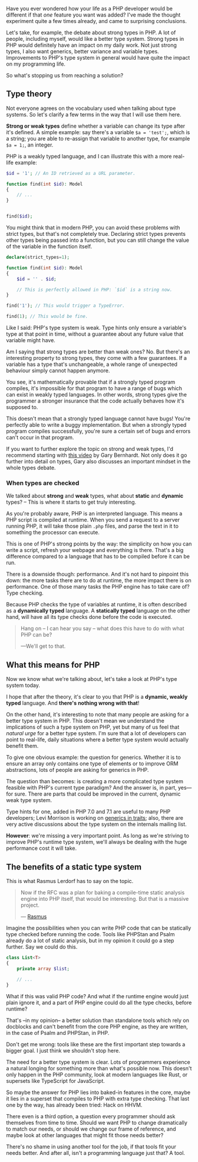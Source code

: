Have you ever wondered how your life as a PHP developer would be different 
if that *one* feature you want was added?
I've made the thought experiment quite a few times already, and came to surprising conclusions.

Let's take, for example, the debate about strong types in PHP. 
A lot of people, including myself, would like a better type system. 
Strong types in PHP would definitely have an impact on my daily work. 
Not just strong types, I also want generics, better variance and variable types. 
Improvements to PHP's type system in general would have quite the impact on my programming life.

So what's stopping us from reaching a solution?

## Type theory
 
Not everyone agrees on the vocabulary used when talking about type systems. 
So let's clarify a few terms in the way that I will use them here.

**Strong or weak types** define whether a variable can change its type after it's defined. 
A simple example: say there's a variable `$a = 'test';`, which is a string;
you are able to re-assign that variable to another type, for example `$a = 1;`, an integer.

PHP is a weakly typed language, and I can illustrate this with a more real-life example:

```php
$id = '1'; // An ID retrieved as a URL parameter.

function find(int $id): Model
{
    // ...
}


find($id);
```

You might think that in modern PHP, you can avoid these problems with strict types, but that's not completely true. 
Declaring strict types prevents other types being passed into a function, 
but you can still change the value of the variable in the function itself.

```php
declare(strict_types=1);

function find(int $id): Model
{
    $id = '' . $id;

    // This is perfectly allowed in PHP: `$id` is a string now.
}

find('1'); // This would trigger a TypeError.

find(1); // This would be fine.
```

Like I said: PHP's type system is weak. 
Type hints only ensure a variable's type at that point in time, 
without a guarantee about any future value that variable might have.

Am I saying that strong types are better than weak ones? No. 
But there's an interesting property to strong types, they come with a few guarantees.
If a variable has a type that's unchangeable, a whole range of unexpected behaviour simply cannot happen anymore.

You see, it's mathematically provable that if a strongly typed program compiles,
it's impossible for that program to have a range of bugs which can exist in weakly typed languages.
In other words, strong types give the programmer a stronger insurance that the code actually behaves how it's supposed to.

This doesn't mean that a strongly typed language cannot have bugs! 
You're perfectly able to write a buggy implementation.
But when a strongly typed program compiles successfully, 
you're sure a certain set of bugs and errors can't occur in that program.

If you want to further explore the topic on strong and weak types,
I'd recommend starting with [this video](*https://www.destroyallsoftware.com/talks/ideology) by Gary Bernhardt.
Not only does it go further into detail on types, 
Gary also discusses an important mindset in the whole types debate. 

### When types are checked

We talked about **strong** and **weak** types, what about **static** and **dynamic** types? 
– This is where it starts to get truly interesting. 

As you're probably aware, PHP is an interpreted language.
This means a PHP script is compiled at runtime. 
When you send a request to a server running PHP, 
it will take those plain `.php` files, and parse the text in it to something the processor can execute.
  
This is one of PHP's strong points by the way: the simplicity on how you can write a script, 
refresh your webpage and everything is there. 
That's a big difference compared to a language that has to be compiled before it can be run. 

There is a downside though: performance.
And it's not hard to pinpoint this down: the more tasks there are to do at runtime, 
the more impact there is on performance. 
One of those many tasks the PHP engine has to take care of? Type checking.

Because PHP checks the type of variables at runtime, 
it is often described as a **dynamically typed** language.
A **statically typed** language on the other hand, 
will have all its type checks done before the code is executed.

> Hang on – I can hear you say – what does this have to do with what PHP can be?
>
> —We'll get to that.

## What this means for PHP

Now we know what we're talking about, let's take a look at PHP's type system today.

I hope that after the theory, it's clear to you that PHP is a **dynamic, weakly typed** language. 
And **there's nothing wrong with that**!

On the other hand, it's interesting to note that many people are asking for a better type system in PHP.
This doesn't mean we understand the implications of such a type system on PHP,
yet but many of us feel that *natural urge* for a better type system.
I'm sure that a lot of developers can point to real-life, 
daily situations where a better type system would actually benefit them.

To give one obvious example: the question for generics. 
Whether it is to ensure an array only contains one type of elements 
or to improve ORM abstractions, lots of people are asking for generics in PHP.

The question than becomes: is creating a more complicated type system feasible with PHP's current type paradigm? 
And the answer is, in part, yes—for sure. 
There are parts that could be improved in the current, dynamic weak type system.

Type hints for one, added in PHP 7.0 and 7.1 are useful to many PHP developers;
Levi Morrison is working on [generics in traits](*https://github.com/morrisonlevi/php-src/tree/generic_traits);
also, there are very active discussions about the type system on the internals mailing list.

**However**: we're missing a very important point.
As long as we're striving to improve PHP's runtime type system, 
we'll always be dealing with the huge performance cost it will take.

## The benefits of a static type system

This is what Rasmus Lerdorf has to say on the topic.

> Now if the RFC was a plan for baking a compile-time static analysis engine 
> into PHP itself, that would be interesting. But that is a massive project.
>
> — [Rasmus](*https://externals.io/message/101477#101592)

Imagine the possibilities when you can write PHP code that can be statically type checked 
before running the code. Tools like PHPStan and Psalm already do a lot of static analysis, 
but in my opinion it could go a step further. Say we could do this.

```php
class List<T>
{
    private array $list;
    
    // ...
}
```

What if this was valid PHP code? 
And what if the runtime engine would just plain ignore it, 
and a part of PHP engine could do all the type checks, before runtime?

That's –in my opinion– a better solution than standalone tools which rely on docblocks
and can't benefit from the core PHP engine, as they are written, in the case of Psalm and PHPStan, in PHP.

Don't get me wrong: tools like these are the first important step 
towards a bigger goal. I just think we shouldn't stop here. 

The need for a better type system is clear.
Lots of programmers experience a natural longing for something more than what's possible now.
This doesn't only happen in the PHP community, look at modern languages like Rust, 
or supersets like TypeScript for JavaScript. 

So maybe the answer for PHP lies into baked-in features in the core, 
maybe it lies in a superset that compiles to PHP with extra type checking.
That last one by the way, has already been tried: Hack on HHVM. 

There even is a third option, a question every programmer should ask themselves from time to time.
Should we want PHP to change dramatically to match our needs, 
or should we change our frame of reference, and maybe look at other languages that might fit those needs better?

There's no shame in using another tool for the job, if that tools fit your needs better.
And after all, isn't a programming language just that? A tool.
